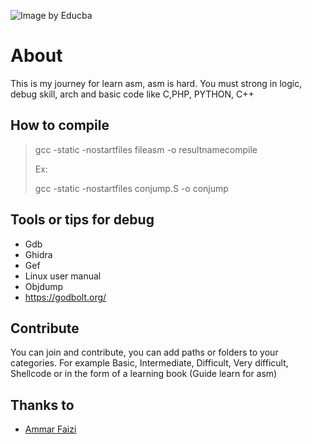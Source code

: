 ![Image by Educba](https://cdn.educba.com/academy/wp-content/uploads/2019/10/Assembly-Language-vs-Machine-Language-1.png.webp "Image by Educba")
# About

This is my journey for learn asm, asm is hard. You must strong in logic, debug skill, arch and basic code like C,PHP, PYTHON, C++  

## How to compile

> gcc -static -nostartfiles fileasm -o resultnamecompile
>
> Ex:
>
> gcc -static -nostartfiles conjump.S -o conjump

## Tools or tips for debug

- Gdb
- Ghidra
- Gef
- Linux user manual
- Objdump
- https://godbolt.org/

## Contribute

You can join and contribute, you can add paths or folders to your categories. For example Basic, Intermediate, Difficult, Very difficult, Shellcode or in the form of a learning book (Guide learn for asm)

## Thanks to

- [Ammar Faizi](https://github.com/ammarfaizi2)
